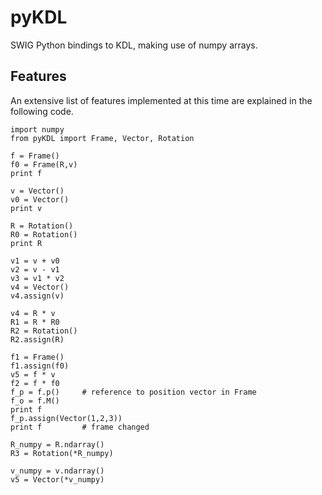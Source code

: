 # pyKDL
SWIG Python bindings to KDL, making use of numpy arrays.

## Features
An extensive list of features implemented at this time are explained in the following code.

```
import numpy
from pyKDL import Frame, Vector, Rotation

f = Frame()
f0 = Frame(R,v)
print f

v = Vector()
v0 = Vector()
print v

R = Rotation()
R0 = Rotation()
print R

v1 = v + v0
v2 = v - v1
v3 = v1 * v2
v4 = Vector()
v4.assign(v)

v4 = R * v
R1 = R * R0
R2 = Rotation()
R2.assign(R)

f1 = Frame()
f1.assign(f0)
v5 = f * v
f2 = f * f0
f_p = f.p()     # reference to position vector in Frame
f_o = f.M()
print f
f_p.assign(Vector(1,2,3))
print f         # frame changed

R_numpy = R.ndarray()
R3 = Rotation(*R_numpy)

v_numpy = v.ndarray()
v5 = Vector(*v_numpy)
```
